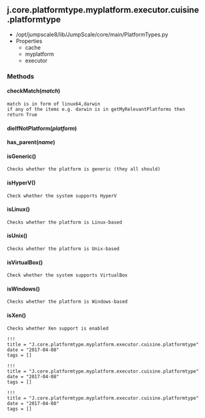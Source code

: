 <!-- toc -->
## j.core.platformtype.myplatform.executor.cuisine.platformtype

- /opt/jumpscale8/lib/JumpScale/core/main/PlatformTypes.py
- Properties
    - cache
    - myplatform
    - executor

### Methods

#### checkMatch(*match*) 

```
match is in form of linux64,darwin
if any of the items e.g. darwin is in getMyRelevantPlatforms then return True

```

#### dieIfNotPlatform(*platform*) 

#### has_parent(*name*) 

#### isGeneric() 

```
Checks whether the platform is generic (they all should)

```

#### isHyperV() 

```
Check whether the system supports HyperV

```

#### isLinux() 

```
Checks whether the platform is Linux-based

```

#### isUnix() 

```
Checks whether the platform is Unix-based

```

#### isVirtualBox() 

```
Check whether the system supports VirtualBox

```

#### isWindows() 

```
Checks whether the platform is Windows-based

```

#### isXen() 

```
Checks whether Xen support is enabled

```


```
!!!
title = "J.core.platformtype.myplatform.executor.cuisine.platformtype"
date = "2017-04-08"
tags = []
```

```
!!!
title = "J.core.platformtype.myplatform.executor.cuisine.platformtype"
date = "2017-04-08"
tags = []
```

```
!!!
title = "J.core.platformtype.myplatform.executor.cuisine.platformtype"
date = "2017-04-08"
tags = []
```
